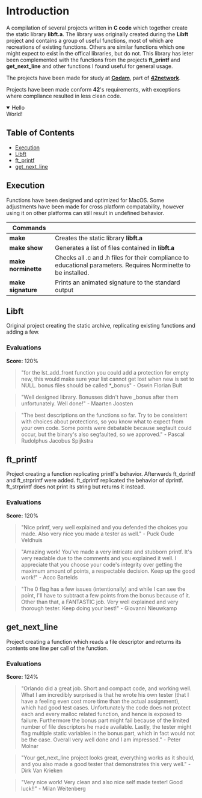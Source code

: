 # Introduction
A compilation of several projects written in **C code** which together create the static library **libft.a**. The library was originally created during the **Libft** project and contains a group of useful functions, most of which are recreations of existing functions. Others are similar functions which one might expect to exist in the offical libraries, but do not. This library has leter been complemented with the functions from the projects **ft_printf** and **get_next_line** and other functions I found useful for general usage.

The projects have been made for study at [**Codam**](https://www.codam.nl/), part of [**42network**](https://www.42network.org/).

Projects have been made conform **42**'s requirements, with exceptions where compliance resulted in less clean code.

<details open>
  <summary>Hello</summary>
  World!
</details>

## Table of Contents
- [Execution](#Execution)
- [Libft](#Libft)
- [ft_printf](#ft_printf)
- [get_next_line](#get_next_line)

## Execution
Functions have been designed and optimized for MacOS.
Some adjustments have been made for cross platform compatability, however using it on other platforms can still result in undefined behavior.

| Commands ||
| --- | --- |
| **make** | Creates the static library **libft.a** |
| **make show** | Generates a list of files contained in **libft.a** |
| **make norminette** | Checks all .c and .h files for their compliance to educational parameters. Requires Norminette to be installed. |
| **make signature** | Prints an animated signature to the standard output |

## Libft
Original project creating the static archive, replicating existing functions and adding a few.

### Evaluations
**Score:** 120%

> "for the lst_add_front function you could add a protection for empty new, this would make sure your list cannot get lost when new is set to NULL. bonus files should be called *_bonus"
> 		- Oswin Florian Bult

> "Well designed library. Bonusses didn't have _bonus after them unfortunately. Well done!"
> 		- Maarten Joosten

> "The best descriptions on the functions so far. Try to be consistent with choices about protections, so you know what to expect from your own code. Some points were debatable because segfault could occur, but the binary's also segfaulted, so we approved."
> 		- Pascal Rudolphus Jacobus Spijkstra

## ft_printf
Project creating a function replicating printf's behavior. Afterwards ft_dprintf and ft_strprintf were added. ft_dprintf replicated the behavior of dprintf. ft_strprintf does not print its string but returns it instead.

### Evaluations
**Score:** 120%
> "Nice printf, very well explained and you defended the choices you made. Also very nice you made a tester as well."
>		- Puck Oude Veldhuis

> "Amazing work! You've made a very intricate and stubborn printf. It's very readable due to the comments and you explained it well. I appreciate that you choose your code's integrity over getting the maximum amount of points, a respectable decision. Keep up the good work!"
>		- Acco Bartelds

> "The 0 flag has a few issues (intentionally) and while I can see the point, I'll have to subtract a few points from the bonus because of it. Other than that, a FANTASTIC job. Very well explained and very thorough tester. Keep doing your best!"
>		- Giovanni Nieuwkamp

## get_next_line
Project creating a function which reads a file descriptor and returns its contents one line per call of the function.

### Evaluations
**Score:** 124%
> "Orlando did a great job. Short and compact code, and working well. What I am incredibly surprised is that he wrote his own tester (that I have a feeling even cost more time than the actual assignment), which had good test cases. Unfortunately the code does not protect each and every malloc related function, and hence is exposed to failure. Furthermore the bonus part might fail because of the limited number of file descriptors he made available. Lastly, the tester might flag multiple static variables in the bonus part, which in fact would not be the case. Overall very well done and I am impressed."
>		- Peter Molnar

> "Your get_next_line project looks great, everything works as it should, and you also made a good tester that demonstrates this very well."
>		- Dirk Van Krieken

> "Very nice work! Very clean and also nice self made tester! Good luck!!"
>		- Milan Weitenberg
